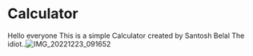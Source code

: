 # Calculator 
Hello everyone This is a simple Calculator created by Santosh Belal The idiot..![IMG_20221223_091652](https://user-images.githubusercontent.com/107342749/209440221-ce07920c-87ed-454f-a9e4-b1a95661e9ea.jpg)
